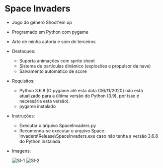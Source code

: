 # Space Invaders

* Jogo do gênero Shoot'em up 
* Programado em Python com pygame
* Arte de minha autoria e som de terceiros
* Destaques:
    * Suporta animações com sprite sheet
    * Sistema de partículas dinâmico (explosões e propulsor da nave)
    * Salvamento automático de score

* Requisitos:
  * Python 3.6.8 (O pygame até esta data (06/11/2020) não está atualizado para a última versão do Python (3.9), por isso é necessária esta versão).
  * pygame instalado

* Instruções:
   * Executar o arquivo SpaceInvaders.py
   * Recomenda-se executar o arquivo Space-Invaders\Release\SpaceInvaders.exe caso não tenha a versão 3.6.8 do Python instalada
   
* Imagens:

  ![SI-1](https://drive.google.com/uc?export=view&id=1pvdVXrUoN2y9JCz80R-KHMcQivG36wOn)
  ![SI-2](https://drive.google.com/uc?export=view&id=1XoUi5U6GTENQSvh1LA-OwV4ea4XgOtrj)
